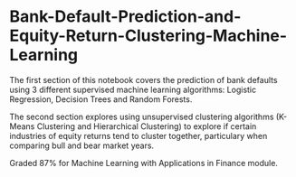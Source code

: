 # Bank-Default-Prediction-and-Equity-Return-Clustering-Machine-Learning

The first section of this notebook covers the prediction of bank defaults using 3 different supervised machine learning algorithms: Logistic Regression, Decision Trees and Random Forests.

The second section explores using unsupervised clustering algorithms (K-Means Clustering and Hierarchical Clustering) to explore if certain industries of equity returns tend to cluster together, particulary when comparing bull and bear market years.

Graded 87% for Machine Learning with Applications in Finance module.

